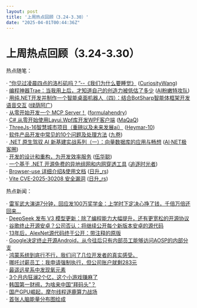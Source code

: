 ```yaml
---
layout: post
title: '上周热点回顾（3.24-3.30）'
date: "2025-04-01T00:44:36Z"
---
```

上周热点回顾（3.24-3.30）
=================

热点随笔：

· [“你见过凌晨四点的洛杉矶吗？”--《我们为什么要睡觉》](https://www.cnblogs.com/curiositywang/archive/2025/03/24/18789763.html) ([CuriosityWang](https://www.cnblogs.com/curiositywang/))  
· [编程神器Trae：当我用上后，才知道自己的创造力被低估了多少](https://www.cnblogs.com/anai/archive/2025/03/25/18790489.html) ([AI粉嫩特攻队](https://www.cnblogs.com/anai/))  
· [用纯.NET开发并制作一个智能桌面机器人（四）：结合BotSharp智能体框架开发语音交互](https://www.cnblogs.com/GreenShade/archive/2025/03/27/18771608.html) ([绿荫阿广](https://www.cnblogs.com/GreenShade/))  
· [从零开始开发一个 MCP Server！](https://www.cnblogs.com/formulahendry/archive/2025/03/25/18792198.html) ([formulahendry](https://www.cnblogs.com/formulahendry/))  
· [C# 从零开始使用Layui.Wpf库开发WPF客户端](https://www.cnblogs.com/magicMaQaQ/archive/2025/03/24/18788772.html) ([MaQaQ](https://www.cnblogs.com/magicMaQaQ/))  
· [ThreeJs-16智慧城市项目（重磅以及未来发展ai）](https://www.cnblogs.com/heymar/archive/2025/03/26/18793716.html) ([Heymar-10](https://www.cnblogs.com/heymar/))  
· [软件产品开发中常见的10个问题及处理方法](https://www.cnblogs.com/jiujuan/archive/2025/03/26/18794416.html) ([九卷](https://www.cnblogs.com/jiujuan/))  
· [.NET 原生驾驭 AI 新基建实战系列（一）：向量数据库的应用与畅想](https://www.cnblogs.com/code-daily/archive/2025/03/26/18784938.html) ([AI·NET极客圈](https://www.cnblogs.com/code-daily/))  
· [开发的设计和重构，为开发效率服务](https://www.cnblogs.com/wuhuacong/archive/2025/03/25/18790992.html) ([伍华聪](https://www.cnblogs.com/wuhuacong/))  
· [一个基于 .NET 开源免费的异地组网和内网穿透工具](https://www.cnblogs.com/Can-daydayup/archive/2025/03/27/18796939.html) ([追逐时光者](https://www.cnblogs.com/Can-daydayup/))  
· [Browser-use 详细介绍&使用文档](https://www.cnblogs.com/risheng/archive/2025/03/26/18792927.html) ([日升\_rs](https://www.cnblogs.com/risheng/))  
· [Vite CVE-2025-30208 安全漏洞](https://www.cnblogs.com/risheng/archive/2025/03/27/18795361.html) ([日升\_rs](https://www.cnblogs.com/risheng/))

热点新闻：

· [雷军武大演讲7分钟，回应发100万奖学金：上学时下定决心挣了钱，千倍万倍还回来…](https://news.cnblogs.com/n/787788/)  
· [DeepSeek 发布 V3 模型更新：除了编程能力大幅提升，还有更宽松的开源协议](https://news.cnblogs.com/n/787716/)  
· [谷歌终止开源安卓？公司否认：将继续公开每个新版本安卓的源代码](https://news.cnblogs.com/n/787913/)  
· [13年后，AlexNet源代码终于公开：带注释的原版](https://news.cnblogs.com/n/787713/)  
· [Google决定终止开源Android，从今往后只有内部员工能够访问AOSP的内部分支](https://news.cnblogs.com/n/787888/)  
· [鸿蒙系统到底行不行，我们问了几位开发者的真实感受。](https://news.cnblogs.com/n/787617/)  
· [哪吒讨薪员工：我申请强制执行，但公司账户就剩283元](https://news.cnblogs.com/n/787846/)  
· [最遥远星系中发现氧元素](https://news.cnblogs.com/n/787612/)  
· [3个月内狂澜2个亿，这个小游戏赚麻了](https://news.cnblogs.com/n/787715/)  
· [韩国第一财阀，为啥来中国“拜码头”？](https://news.cnblogs.com/n/787824/)  
· [国产GPU崛起，摩尔线程逐鹿算力战场](https://news.cnblogs.com/n/787859/)  
· [首张人脑能量分布图绘成](https://news.cnblogs.com/n/787992/)